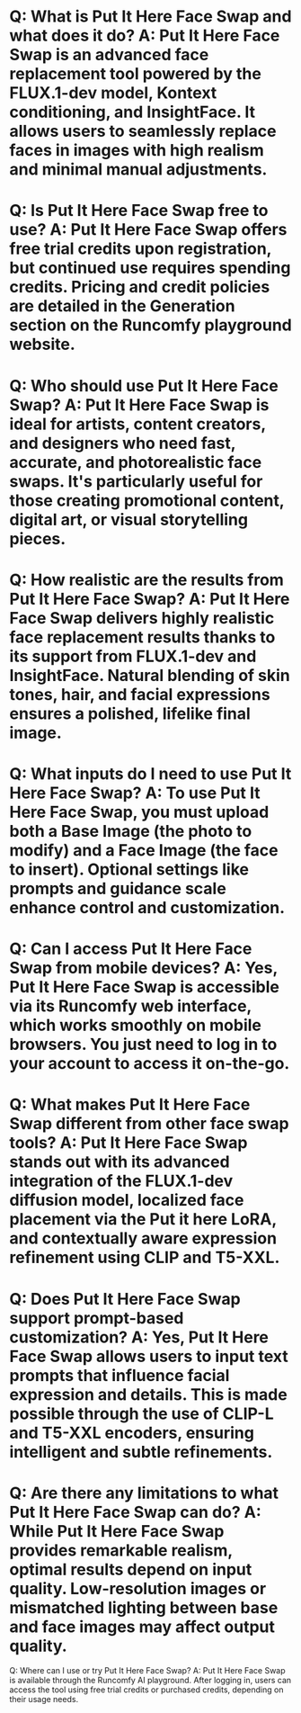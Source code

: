 Q:
What is Put It Here Face Swap and what does it do?
A:
Put It Here Face Swap is an advanced face replacement tool powered by the FLUX.1-dev model, Kontext conditioning, and InsightFace. It allows users to seamlessly replace faces in images with high realism and minimal manual adjustments.
===
Q:
Is Put It Here Face Swap free to use?
A:
Put It Here Face Swap offers free trial credits upon registration, but continued use requires spending credits. Pricing and credit policies are detailed in the Generation section on the Runcomfy playground website.
===
Q:
Who should use Put It Here Face Swap?
A:
Put It Here Face Swap is ideal for artists, content creators, and designers who need fast, accurate, and photorealistic face swaps. It's particularly useful for those creating promotional content, digital art, or visual storytelling pieces.
===
Q:
How realistic are the results from Put It Here Face Swap?
A:
Put It Here Face Swap delivers highly realistic face replacement results thanks to its support from FLUX.1-dev and InsightFace. Natural blending of skin tones, hair, and facial expressions ensures a polished, lifelike final image.
===
Q:
What inputs do I need to use Put It Here Face Swap?
A:
To use Put It Here Face Swap, you must upload both a Base Image (the photo to modify) and a Face Image (the face to insert). Optional settings like prompts and guidance scale enhance control and customization.
===
Q:
Can I access Put It Here Face Swap from mobile devices?
A:
Yes, Put It Here Face Swap is accessible via its Runcomfy web interface, which works smoothly on mobile browsers. You just need to log in to your account to access it on-the-go.
===
Q:
What makes Put It Here Face Swap different from other face swap tools?
A:
Put It Here Face Swap stands out with its advanced integration of the FLUX.1-dev diffusion model, localized face placement via the Put it here LoRA, and contextually aware expression refinement using CLIP and T5-XXL.
===
Q:
Does Put It Here Face Swap support prompt-based customization?
A:
Yes, Put It Here Face Swap allows users to input text prompts that influence facial expression and details. This is made possible through the use of CLIP-L and T5-XXL encoders, ensuring intelligent and subtle refinements.
===
Q:
Are there any limitations to what Put It Here Face Swap can do?
A:
While Put It Here Face Swap provides remarkable realism, optimal results depend on input quality. Low-resolution images or mismatched lighting between base and face images may affect output quality.
===
Q:
Where can I use or try Put It Here Face Swap?
A:
Put It Here Face Swap is available through the Runcomfy AI playground. After logging in, users can access the tool using free trial credits or purchased credits, depending on their usage needs.